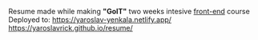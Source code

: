 Resume made while making **"GoIT"** two weeks intesive <u>front-end</u> course
Deployed to: 
https://yaroslav-yenkala.netlify.app/
https://yaroslavrick.github.io/resume/